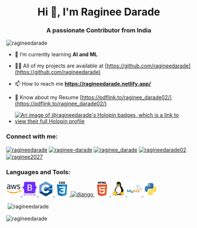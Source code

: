  <h1 align="center">Hi 👋, I'm Raginee Darade</h1>
<h3 align="center">A passionate Contributor from India</h3>

<p align="left"> <img src="https://komarev.com/ghpvc/?username=ragineedarade&label=Profile%20views&color=0e75b6&style=flat" alt="ragineedarade" /> </p>

- 🌱 I’m currently learning **AI and ML**

- 👨‍💻 All of my projects are available at [https://github.com/ragineedarade](https://github.com/ragineedarade)

- 📫 How to reach me **https://ragineedarade.netlify.app/**

- 📄 Know about my Resume [https://pdflink.to/raginee_darade02/](https://pdflink.to/raginee_darade02/)
- [![An image of @ragineedarade's Holopin badges, which is a link to view their full Holopin profile](https://holopin.me/ragineedarade)](https://holopin.io/@ragineedarade)

<h3 align="left">Connect with me:</h3>
 
<p align="left">
 
<a href="https://twitter.com/ragineedarade" target="blank"><img align="center" src="https://raw.githubusercontent.com/rahuldkjain/github-profile-readme-generator/master/src/images/icons/Social/twitter.svg" alt="ragineedarade" height="30" width="40" /></a>
<a href="https://linkedin.com/in/raginee-darade" target="blank"><img align="center" src="https://raw.githubusercontent.com/rahuldkjain/github-profile-readme-generator/master/src/images/icons/Social/linked-in-alt.svg" alt="raginee-darade" height="30" width="40" /></a>
<a href="https://instagram.com/raginee_darade" target="blank"><img align="center" src="https://raw.githubusercontent.com/rahuldkjain/github-profile-readme-generator/master/src/images/icons/Social/instagram.svg" alt="raginee_darade" height="30" width="40" /></a>
<a href="https://www.leetcode.com/ragineedarade02" target="blank"><img align="center" src="https://raw.githubusercontent.com/rahuldkjain/github-profile-readme-generator/master/src/images/icons/Social/leet-code.svg" alt="ragineedarade02" height="30" width="40" /></a>
<a href="https://discord.gg/raginee2027" target="blank"><img align="center" src="https://raw.githubusercontent.com/rahuldkjain/github-profile-readme-generator/master/src/images/icons/Social/discord.svg" alt="raginee2027" height="30" width="40" /></a>
</p>

<h3 align="left">Languages and Tools:</h3>
<p align="left"> <a href="https://aws.amazon.com" target="_blank" rel="noreferrer"> <img src="https://raw.githubusercontent.com/devicons/devicon/master/icons/amazonwebservices/amazonwebservices-original-wordmark.svg" alt="aws" width="40" height="40"/> </a> <a href="https://getbootstrap.com" target="_blank" rel="noreferrer"> <img src="https://raw.githubusercontent.com/devicons/devicon/master/icons/bootstrap/bootstrap-plain-wordmark.svg" alt="bootstrap" width="40" height="40"/> </a> <a href="https://www.w3schools.com/cpp/" target="_blank" rel="noreferrer"> <img src="https://raw.githubusercontent.com/devicons/devicon/master/icons/cplusplus/cplusplus-original.svg" alt="cplusplus" width="40" height="40"/> </a> <a href="https://www.w3schools.com/css/" target="_blank" rel="noreferrer"> <img src="https://raw.githubusercontent.com/devicons/devicon/master/icons/css3/css3-original-wordmark.svg" alt="css3" width="40" height="40"/> </a> <a href="https://www.djangoproject.com/" target="_blank" rel="noreferrer"> <img src="https://cdn.worldvectorlogo.com/logos/django.svg" alt="django" width="40" height="40"/> </a> <a href="https://www.w3.org/html/" target="_blank" rel="noreferrer"> <img src="https://raw.githubusercontent.com/devicons/devicon/master/icons/html5/html5-original-wordmark.svg" alt="html5" width="40" height="40"/> </a> <a href="https://www.linux.org/" target="_blank" rel="noreferrer"> <img src="https://raw.githubusercontent.com/devicons/devicon/master/icons/linux/linux-original.svg" alt="linux" width="40" height="40"/> </a> <a href="https://www.mysql.com/" target="_blank" rel="noreferrer"> <img src="https://raw.githubusercontent.com/devicons/devicon/master/icons/mysql/mysql-original-wordmark.svg" alt="mysql" width="40" height="40"/> </a> <a href="https://www.python.org" target="_blank" rel="noreferrer"> <img src="https://raw.githubusercontent.com/devicons/devicon/master/icons/python/python-original.svg" alt="python" width="40" height="40"/> </a> </p>

<p>&nbsp;<img align="center" src="https://github-readme-stats.vercel.app/api?username=ragineedarade&show_icons=true&locale=en" alt="ragineedarade" /></p>

<p><img align="center" src="https://github-readme-streak-stats.herokuapp.com/?user=ragineedarade&" alt="ragineedarade" /></p>

